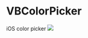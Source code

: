 VBColorPicker
=============

iOS color picker
<img src="https://github.com/sakrist/VBColorPicker/blob/master/Screen%20Shot%20Color%20Picker.png">
